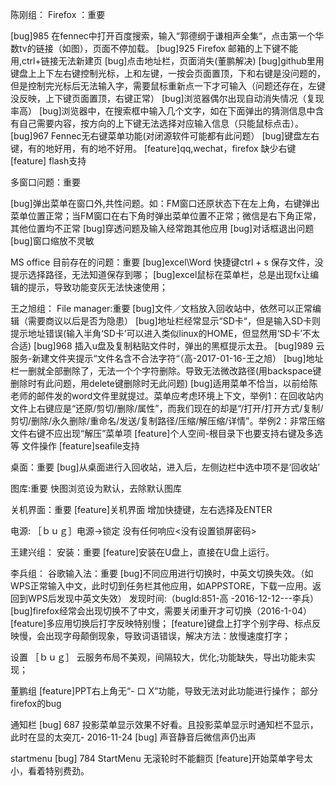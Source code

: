 
陈刚组：
Firefox ：重要

[bug]985 在fennec中打开百度搜索，输入“郭德纲于谦相声全集“，点击第一个华数tv的链接（如图），页面不停加载。
[bug]925 Firefox 邮箱的上下键不能用,ctrl+链接无法新建页
[bug]点击地址栏，页面消失(董鹏解决)
[bug]github里用键盘上上下左右键控制光标，上和左键，一按会页面置顶，下和右键是没问题的，但是控制完光标后无法输入字，需要鼠标重新点一下才可输入（问题还存在，左键没反映，上下键页面置顶，右键正常）
[bug]浏览器偶尔出现自动消失情况（复现率高）
[bug]浏览器中，在搜索框中输入几个文字，如在下面弹出的猜测信息中含有自己需要内容，按方向的上下键无法选择对应输入信息（只能鼠标点击）。
[bug]967 Fennec无右键菜单功能(对闭源软件可能都有此问题）
[bug]键盘左右键，有的地好用，有的地不好用。
[feature]qq,wechat，firefox 缺少右键
[feature] flash支持

多窗口问题：重要

[bug]弹出菜单在窗口外,共性问题。如：FM窗口还原状态下在左上角，右键弹出菜单位置正常；当FM窗口在右下角时弹出菜单位置不正常；微信是右下角正常，其他位置均不正常
[bug]穿透问题及输入经常跑其他应用
[bug]对话框退出问题
[bug]窗口缩放不灵敏

MS office 目前存在的问题：重要
[bug]excel\Word 快捷键ctrl + s 保存文件，没提示选择路径，无法知道保存到哪；
[bug]excel鼠标在菜单栏，总是出现fx让编辑的提示，导致功能变灰无法快速使用；

王之旭组：
File manager:重要
[bug]文件／文档放入回收站中，依然可以正常编辑（需要商议以后是否为隐患）
[bug]地址栏经常显示“SD卡“，但是输入SD卡则提示地址错误(输入半角‘SD卡’可以进入类似linux的HOME，但显然用‘SD卡’不太合适)
[bug]968 插入u盘及复制粘贴文件时，弹出的黑框提示太丑。
[bug]989 云服务-新建文件夹提示“文件名含不合法字符“（高-2017-01-16-王之旭）
[bug]地址栏一删就全部删除了，无法一个个字符删除。导致无法微改路径(用backspace键删除时有此问题，用delete键删除时无此问题)
[bug]适用菜单不恰当，以前给陈老师的邮件发的word文件里就提过。菜单应考虑环境上下文，举例1：在回收站内文件上右键应是“还原/剪切/删除/属性”，而我们现在的却是“/打开/打开方式/复制/剪切/删除/永久删除/重命名/发送/复制路径/压缩/解压缩/详情”。举例2：非常压缩 文件右键不应出现“解压”菜单项 [feature]个人空间-根目录下也要支持右键及多选等 文件操作
[feature]seafile支持

桌面：重要
[bug]从桌面进行入回收站，进入后，左侧边栏中选中项不是‘回收站’

图库:重要
快图浏览设为默认，去除默认图库

关机界面：重要
[feature]关机界面 增加快捷键，左右选择及ENTER

电源:
［ｂｕｇ］电源->锁定 没有任何响应<没有设置锁屏密码>

王建兴组：
安装：重要
[feature]安装在U盘上，直接在U盘上运行。


李兵组：
谷歌输入法：重要
[bug]不同应用进行切换时，中英文切换失效。（如WPS正常输入中文，此时切到任务栏其他应用，如APPSTORE，下载一应用。返回到WPS后发现中英文失效） 发现时间:（bugId:851-高 -2016-12-12---李兵）
[bug]firefox经常会出现切换不了中文，需要关闭重开才可切换（2016-1-04）
[feature]多应用切换后打字反映特别慢；
[feature]键盘上打字个别字母、标点反映慢，会出现字母颠倒现象，导致词语错误，解决方法：放慢速度打字；

设置
［ｂｕｇ］ 云服务布局不美观，间隔较大，优化;功能缺失，导出功能未实现； 


董鹏组
[feature]PPT右上角无“- 口 X“功能，导致无法对此功能进行操作；
部分firefox的bug

通知栏
[bug] 687 投影菜单显示效果不好看。且投影菜单显示时通知栏不显示，此时在显的太突兀- 2016-11-24
[bug] 声音静音后微信声仍出声

startmenu
[bug] 784 StartMenu 无滚轮时不能翻页
[feature]开始菜单字号太小，看着特别费劲。
